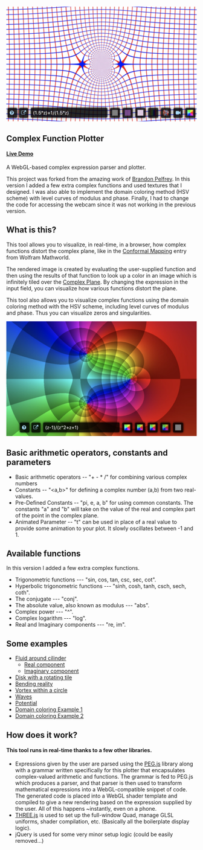 ![Plotter Screenshot](https://github.com/jcponce/complex/blob/gh-pages/function-plotter/conformal.jpg)

## Complex Function Plotter 
#### [Live Demo](http://jcponce.github.io/complex/function-plotter/)

A WebGL-based complex expression parser and plotter. 

This project was forked from the amazing work of [Brandon Pelfrey](https://github.com/brandonpelfrey/complex-function-plot). In this version I added a few extra complex functions and used textures that I designed. I was also able to implement the domain coloring method (HSV scheme) with level curves of modulus and phase. Finally, I had to change the code for accessing the webcam since it was not working in the previous version.

## What is this?

This tool allows you to visualize, in real-time, in a browser, how complex functions distort the complex plane, like in the [Conformal Mapping](http://mathworld.wolfram.com/ConformalMapping.html) entry from Wolfram Mathworld.

The rendered image is created by evaluating the user-supplied function and then using the results of that function to look up a color in an image which is infinitely tiled over the [Complex Plane](http://mathworld.wolfram.com/ComplexPlane.html). By changing the expression in the input field, you can visualize how various functions distort the plane.

This tool also allows you to visualize complex functions using the domain coloring method with the HSV scheme, including level curves of modulus and phase. Thus you can visualize zeros and singularities.

![Plotter Screenshot](https://github.com/jcponce/complex/blob/gh-pages/function-plotter/domain-coloring.jpg)

## Basic arithmetic operators, constants and parameters

* Basic arithmetic operators -- "+  -  *  /" for combining various complex numbers
* Constants -- "<a,b>" for defining a complex number (a,b) from two real-values.
* Pre-Defined Constants -- "pi, e, a, b" for using common constants. The constants "a" and "b" will take on the value of the real and complex part of the point in the complex plane.
* Animated Parameter -- "t" can be used in place of a real value to provide some animation to your plot. It slowly oscillates between -1 and 1.

## Available functions

In this version I added a few extra complex functions. 

* Trigonometric functions --- "sin, cos, tan, csc, sec, cot".
* Hyperbolic trigonometric functions --- "sinh, cosh, tanh, csch, sech, coth".
* The conjugate --- "conj".
* The absolute value, also known as modulus --- "abs".
* Complex power --- "^".
* Complex logarithm --- "log".
* Real and Imaginary components --- "re, im".

## Some examples

* [Fluid around cilinder](https://jcponce.github.io/complex/function-plotter/?expression=eiAqICgxIC0gKHQrMSkvMikgKyAodCsxKS8yICogKHorMS96KQ==)
  * [Real component](https://jcponce.github.io/complex/function-plotter/?expression=cmUoKHorMS96KSApKiAodCsxKS8yICsgcmUoeikgKiAoMSAtICh0KzEpLzIp)
  * [Imaginary component](https://jcponce.github.io/complex/function-plotter/?expression=aW0oKHorMS96KSApKiAodCsxKS8yICsgaW0oeikgKiAoMSAtICh0KzEpLzIp)
* [Disk with a rotating tile](https://jcponce.github.io/complex/function-plotter/?expression=KHogKiAwLjk5ICsgMC4wMSAqICgoMSAtIHpeKDE4KSkgKiB6XjIpICkgKiAoMSArIGkgKiB0KQ==)
* [Bending reality](https://jcponce.github.io/complex/function-plotter/?expression=ZV4oaSAqIDAuNSAqICh6IC0gMyppKSArIGxvZyh6IC0gMyppKSkgKiAodCsxKS8yICsgeiAqICgxIC0gKHQrMSkvMik=)
* [Vortex within a circle](https://jcponce.github.io/complex/function-plotter/?expression=KHogKiAzKS8yICogZV4odCAqIHBpICogaSAqIGVeKCAtMSAqIGFicyggKHoqMykvMiApXjIgKSk=)
* [Waves](https://jcponce.github.io/complex/function-plotter/?expression=ZV4oaSAqICgxLjUgKiByKV41KSArIHQ=)
* [Potential](https://jcponce.github.io/complex/function-plotter/?expression=KGxvZygoei0xKS8oeisxKSkpICogKHQrMSkvMiArIHogKiAoMSAtICh0KzEpLzIp)
* [Domain coloring Example 1](https://jcponce.github.io/complex/function-plotter/hsv.htm?expression=c2luKHogKyB0KQ==)
* [Domain coloring Example 2](https://jcponce.github.io/complex/function-plotter/hsv.htm?expression=eiAqIHQgKyAxL3Npbih6KQ==)

## How does it work?
#### This tool runs in real-time thanks to a few other libraries.

* Expressions given by the user are parsed using the [PEG.js](https://pegjs.org/) library along with a grammar written specifically for this plotter that encapsulates complex-valued arithmetic and functions. The grammar is fed to PEG.js which produces a parser, and that parser is then used to transform mathematical expressions into a WebGL-compatible snippet of code. The generated code is placed into a WebGL shader template and compiled to give a new rendering based on the expression supplied by the user. All of this happens ~instantly, even on a phone.
* [THREE.js](https://threejs.org/) is used to set up the full-window Quad, manage GLSL uniforms, shader compilation, etc. (Basically all the boilerplate display logic).
* jQuery is used for some very minor setup logic (could be easily removed...)



